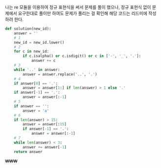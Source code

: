 나는 re 모듈을 이용하여 정규 표현식을 써서 문제를 풀이 했으나, 정규 표현식 없이 문제에서 요구한대로 풀이만 하여도 문제가 풀리는 걸 확인해 해당 코드는 리드미에 작성 하려 한다.
``` python
def solution(new_id):
    answer = ''
    # 1
    new_id = new_id.lower()
    # 2
    for c in new_id:
        if c.isalpha() or c.isdigit() or c in ['-', '_', '.']:
            answer += c
    # 3
    while '..' in answer:
        answer = answer.replace('..', '.')
    # 4
    if answer[0] == '.':
        answer = answer[1:] if len(answer) > 1 else '.'
    if answer[-1] == '.':
        answer = answer[:-1]
    # 5
    if answer == '':
        answer = 'a'
    # 6
    if len(answer) > 15:
        answer = answer[:15]
        if answer[-1] == '.':
            answer = answer[:-1]
    # 7
    while len(answer) < 3:
        answer += answer[-1]
    return answer
```
₩₩₩
